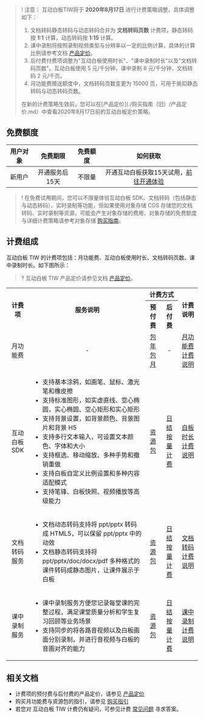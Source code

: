 >! 注意：
> 互动白板TIW将于 **2020年8月17日** 进行计费策略调整，具体调整如下：
> 1. 文档转码静态转码与动态转码合并为 **文档转码页数** 计费项，静态转码按 **1:1** 计算，动态转码按 **1:15** 计算。
> 2. 课中录制将按照录制视频类型与分辨率以一定的比例计算，具体的计算比例请参考文档 [产品定价](./产品定价.md#课中录制时长计算比例)。
> 3. 后付费付费项调整为"互动白板使用时长"、"课中录制时长"以及"文档转码页数"。互动白板使用 5 元/千分钟，课中录制 6 元/千分钟，文档转码 2 元/千页。
> 4. 月功能费赠送额度中，文档转码页数变更为 15000 页，可用于抵扣静态转码与动态转码页数。
> 
> 在新的计费策略生效前，您可以在[产品定价](./购买指南（旧）/产品定价.md）中查看2020年8月17日前的互动白板定价策略。

## 免费额度

| 用户对象 | 免费期限 | 免费额度 | 如何获取 | 
| :---: | :---: | :---: | :---: |
| 新用户 | 开通服务后15天 | 不限量 | 开通互动白板获取15天试用，[前往开通体验](https://console.cloud.tencent.com/tiw) | 

>! 在免费试用期间，您可以不限量体验互动白板 SDK、文档转码（包括静态与动态转码）、实时录制等功能，但如果使用对象存储 COS 存储您的文档转码、实时录制等资源，可能会产生对象存储的费用，对象存储的免费额度与详细计费策略请参考对象存储 [购买指南](https://cloud.tencent.com/document/product/436/16871)。

## 计费组成

互动白板 TIW 的计费项包括：月功能费、互动白板使用时长、文档转码页数、课中录制时长。如下图所示：

>? 互动白板 TIW 产品定价请参见文档 [产品定价](https://cloud.tencent.com/document/product/1137/46355)。

<table>
    <tbody>
    <tr>
        <th rowspan="2" style="text-align:center">
            计费项
        </th>
        <th rowspan="2" style="text-align:center">
            服务说明
        </th>
        <th colspan="2" style="text-align:center">
            计费方式
        </th>
        <th rowspan="2" style="text-align:center">
            计费说明
        </th>
    </tr>
    <tr>
        <th style="text-align:center">
        预付费
        </th>
        <th style="text-align:center">
        后付费
        </th>
    </tr>
    <tr>
        <td style="text-align:center">
            月功能费
        </td>
        <td style="text-align:center">
            -
        </td>
        <td style="text-align:center">
            <a href="./产品定价.md"> 包年包月 </a>
        </td>
        <td style="text-align:center">
            -
        </td>
        <td style="text-align:center">
            <a href="./月功能费计费说明.md"> 月功能费计费说明 </a>
        </td>
    </tr>
    <tr>
        <td style="text-align:center">
            互动白板SDK
        </td>
        <td>
        <ul>
            <li>支持基本涂鸦，如画笔、鼠标、激光笔和橡皮擦</li>
            <li>支持标准图形，如实虚直线、空心椭圆，实心椭圆、空心矩形和实心矩形</li>
            <li>支持背景设置，如背景颜色、背景图片和背景 H5</li>
            <li>支持多行文本输入，可设置文本颜色、字体和大小</li>
            <li>支持框选、移动缩放、多种手势和撤销重做</li>
            <li>支持白板自定义比例设置和多种内容适配模式</li>
            <li>支持笔锋、白板快照、视频播放等高级能力</li>
        </ul>
        </td>
        <td style="text-align:center">
            <a href="./产品定价.md"> 资源包 </a>
        </td>
        <td style="text-align:center">
            <a href="./产品定价.md"> 日结按量计费 </a>
        </td>
        <td style="text-align:center">
            <a href="./白板时长计费说明.md"> 白板时长计费说明 </a>
        </td>
    </tr>
    <tr>
        <td style="text-align:center">
            文档转码服务
        </td>
        <td>
        <ul>
            <li>文档动态转码支持将 ppt/pptx 转码成 HTML5，可以保留 ppt/pptx 中的动效</li>
            <li>文档静态转码支持将 ppt/pptx/doc/docx/pdf 多种格式的课件转码成静态图片，让课件展示于白板</li>
        </ul>
        </td>
        <td style="text-align:center">
            <a href="./产品定价.md"> 资源包 </a>
        </td>
        <td style="text-align:center">
            <a href="./产品定价.md"> 日结按量计费 </a>
        </td>
        <td style="text-align:center">
           <a href="./文档转码计费说明.md"> 文档转码计费说明  </a>
        </td>
    </tr>
    <tr>
        <td style="text-align:center">
            课中录制服务
        </td>
        <td>
        <ul>
            <li>课中录制服务方便您记录每堂课的完整过程，满足课堂质量分析和学生复习回顾等业务场景</li>
            <li>支持同步的将各路音视频以及白板画面分别录制，并进行音视频与白板的音画对齐的能力</li>
        </ul>
        </td>
        <td style="text-align:center">
            <a href="./产品定价.md"> 资源包 </a>
        </td>
        <td style="text-align:center">
            <a href="./产品定价.md"> 日结按量计费 </a>
        </td> 
        <td style="text-align:center">
            <a href="./课中录制计费说明.md"> 课中录制计费说明 </a>
        </td>
    </tr>
</tbody></table>

## 相关文档

- 计费项的预付费与后付费的产品定价，请参见 [产品定价](./产品定价.md)
- 购买月功能费与资源包的指引，请参见 [购买指引](./购买指引.md)
- 若您对 互动白板 TIW 计费仍有疑问，可参见计费 [常见问题](./常见问题) 寻求答案。

